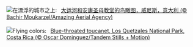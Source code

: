 ![](https://www.bing.com/th?id=OHR.VeniceAerial_ZH-CN4070720525_UHD.jpg&w=1000)在漂浮的城市之上:&nbsp;&ensp;[大运河和安康圣母教堂的鸟瞰图，威尼斯，意大利 (© Bachir Moukarzel/Amazing Aerial Agency)](https://www.bing.com/th?id=OHR.VeniceAerial_ZH-CN4070720525_UHD.jpg)
<br><br/>
![](https://www.bing.com/th?id=OHR.LittleToucanet_EN-US4236893251_UHD.jpg&w=1000)Flying colors:&nbsp;&ensp;[Blue-throated toucanet, Los Quetzales National Park, Costa Rica (© Oscar Dominguez/Tandem Stills + Motion)](https://www.bing.com/th?id=OHR.LittleToucanet_EN-US4236893251_UHD.jpg)
<br><br/>
